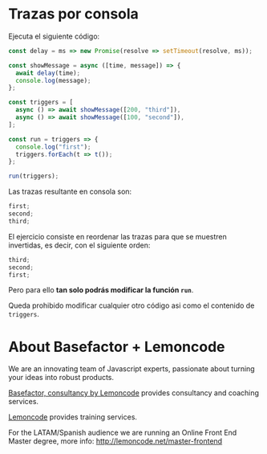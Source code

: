 # Trazas por consola

Ejecuta el siguiente código:

```js
const delay = ms => new Promise(resolve => setTimeout(resolve, ms));

const showMessage = async ([time, message]) => {
  await delay(time);
  console.log(message);
};

const triggers = [
  async () => await showMessage([200, "third"]),
  async () => await showMessage([100, "second"]),
];

const run = triggers => {
  console.log("first");
  triggers.forEach(t => t());
};

run(triggers);
```

Las trazas resultante en consola son:

```js
first;
second;
third;
```

El ejercicio consiste en reordenar las trazas para que se muestren invertidas, es decir, con el siguiente orden:

```js
third;
second;
first;
```

Pero para ello **tan solo podrás modificar la función `run`**.

Queda prohibido modificar cualquier otro código asi como el contenido de `triggers`.

# About Basefactor + Lemoncode

We are an innovating team of Javascript experts, passionate about turning your ideas into robust products.

[Basefactor, consultancy by Lemoncode](http://www.basefactor.com) provides consultancy and coaching services.

[Lemoncode](http://lemoncode.net/services/en/#en-home) provides training services.

For the LATAM/Spanish audience we are running an Online Front End Master degree, more info: http://lemoncode.net/master-frontend
